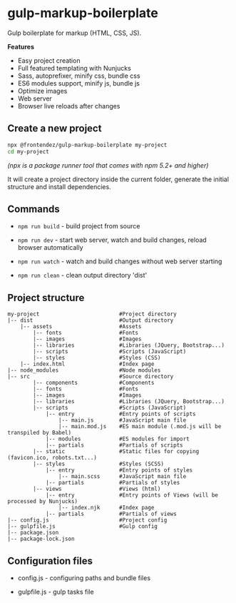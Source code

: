 # gulp-markup-boilerplate
Gulp boilerplate for markup (HTML, CSS, JS).

**Features**

- Easy project creation
- Full featured templating with Nunjucks
- Sass, autoprefixer, minify css, bundle css
- ES6 modules support, minify js, bundle js
- Optimize images
- Web server
- Browser live reloads after changes

## Create a new project

```sh
npx @frontendez/gulp-markup-boilerplate my-project
cd my-project
```

_(npx is a package runner tool that comes with npm 5.2+ and higher)_

It will create a project directory inside the current folder, generate the initial structure and install dependencies.

## Commands

* `npm run build` - build project from source

* `npm run dev` - start web server, watch and build changes, reload browser automatically

* `npm run watch` - watch and build changes without web server starting

* `npm run clean` - clean output directory 'dist'

## Project structure

```
my-project                         #Project directory
|-- dist                           #Output directory
    |-- assets                     #Assets
        |-- fonts                  #Fonts
        |-- images                 #Images
        |-- libraries              #Libraries (JQuery, Bootstrap...)
        |-- scripts                #Scripts (JavaScript)
        |-- styles                 #Styles (CSS)
    |-- index.html                 #Index page
|-- node_modules                   #Node modules
|-- src                            #Source directory
        |-- components             #Components
        |-- fonts                  #Fonts
        |-- images                 #Images
        |-- libraries              #Libraries (JQuery, Bootstrap...)
        |-- scripts                #Scripts (JavaScript)
            |-- entry              #Entry points of scripts
                |-- main.js        #JavaScript main file
                |-- main.mod.js    #ES main module (.mod.js will be transpiled by Babel)
            |-- modules            #ES modules for import
            |-- partials           #Partials of scripts
        |-- static                 #Static files for copying (favicon.ico, robots.txt...)
        |-- styles                 #Styles (SCSS)
            |-- entry              #Entry points of styles
                |-- main.scss      #JavaScript main file
            |-- partials           #Partials of styles
        |-- views                  #Views (html)
            |-- entry              #Entry points of Views (will be processed by Nunjucks)
                |-- index.njk      #Index page
            |-- partials           #Partials of views
|-- config.js                      #Project config
|-- gulpfile.js                    #Gulp config
|-- package.json
|-- package-lock.json
```

## Configuration files

* config.js - configuring paths and bundle files

* gulpfile.js - gulp tasks file
